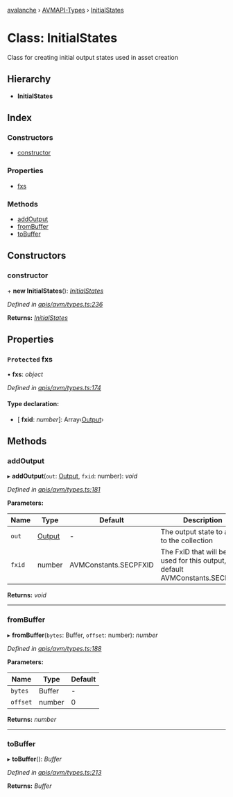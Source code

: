 [avalanche](../README.md) › [AVMAPI-Types](../modules/avmapi_types.md) › [InitialStates](avmapi_types.initialstates.md)

# Class: InitialStates

Class for creating initial output states used in asset creation

## Hierarchy

* **InitialStates**

## Index

### Constructors

* [constructor](avmapi_types.initialstates.md#constructor)

### Properties

* [fxs](avmapi_types.initialstates.md#protected-fxs)

### Methods

* [addOutput](avmapi_types.initialstates.md#addoutput)
* [fromBuffer](avmapi_types.initialstates.md#frombuffer)
* [toBuffer](avmapi_types.initialstates.md#tobuffer)

## Constructors

###  constructor

\+ **new InitialStates**(): *[InitialStates](avmapi_types.initialstates.md)*

*Defined in [apis/avm/types.ts:236](https://github.com/ava-labs/avalanche.js/blob/4d26b45/src/apis/avm/types.ts#L236)*

**Returns:** *[InitialStates](avmapi_types.initialstates.md)*

## Properties

### `Protected` fxs

• **fxs**: *object*

*Defined in [apis/avm/types.ts:174](https://github.com/ava-labs/avalanche.js/blob/4d26b45/src/apis/avm/types.ts#L174)*

#### Type declaration:

* \[ **fxid**: *number*\]: Array‹[Output](avmapi_outputs.output.md)›

## Methods

###  addOutput

▸ **addOutput**(`out`: [Output](avmapi_outputs.output.md), `fxid`: number): *void*

*Defined in [apis/avm/types.ts:181](https://github.com/ava-labs/avalanche.js/blob/4d26b45/src/apis/avm/types.ts#L181)*

**Parameters:**

Name | Type | Default | Description |
------ | ------ | ------ | ------ |
`out` | [Output](avmapi_outputs.output.md) | - | The output state to add to the collection |
`fxid` | number | AVMConstants.SECPFXID | The FxID that will be used for this output, default AVMConstants.SECPFXID  |

**Returns:** *void*

___

###  fromBuffer

▸ **fromBuffer**(`bytes`: Buffer, `offset`: number): *number*

*Defined in [apis/avm/types.ts:188](https://github.com/ava-labs/avalanche.js/blob/4d26b45/src/apis/avm/types.ts#L188)*

**Parameters:**

Name | Type | Default |
------ | ------ | ------ |
`bytes` | Buffer | - |
`offset` | number | 0 |

**Returns:** *number*

___

###  toBuffer

▸ **toBuffer**(): *Buffer*

*Defined in [apis/avm/types.ts:213](https://github.com/ava-labs/avalanche.js/blob/4d26b45/src/apis/avm/types.ts#L213)*

**Returns:** *Buffer*
